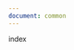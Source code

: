 ```yaml
---
document: common
---
```

index
<article id="a1"></article>
<aside id="a2"></aside>
<aside inline-id="a1" id="a3"></aside>
<nav id="n1"></aside>
<section id="s1"></section>
<form id="f1"></form>
<form id="f2" src="f1"></form>
<article id="a4" src="a1"></article>
	